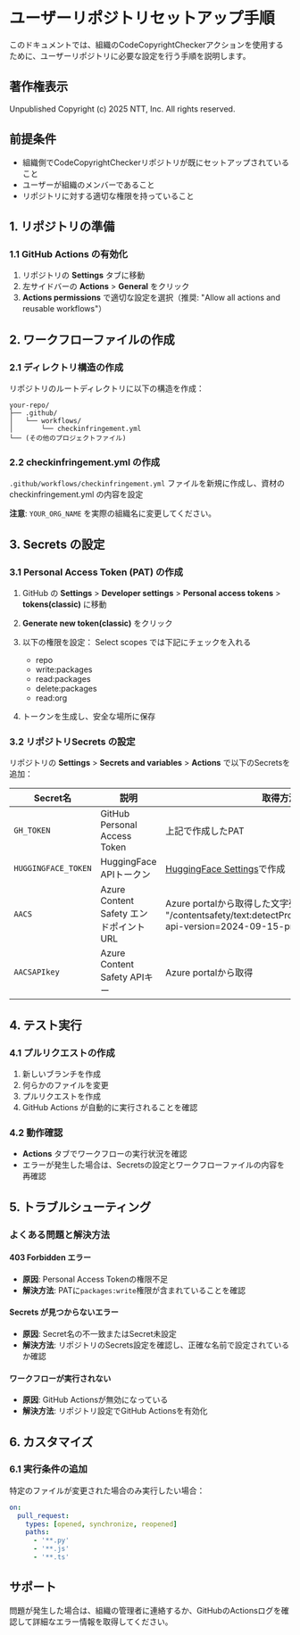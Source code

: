# ユーザーリポジトリセットアップ手順

このドキュメントでは、組織のCodeCopyrightCheckerアクションを使用するために、ユーザーリポジトリに必要な設定を行う手順を説明します。

## 著作権表示
Unpublished Copyright (c) 2025 NTT, Inc. All rights reserved.

## 前提条件

- 組織側でCodeCopyrightCheckerリポジトリが既にセットアップされていること
- ユーザーが組織のメンバーであること
- リポジトリに対する適切な権限を持っていること

## 1. リポジトリの準備

### 1.1 GitHub Actions の有効化
1. リポジトリの **Settings** タブに移動
2. 左サイドバーの **Actions** > **General** をクリック
3. **Actions permissions** で適切な設定を選択（推奨: "Allow all actions and reusable workflows"）

## 2. ワークフローファイルの作成

### 2.1 ディレクトリ構造の作成
リポジトリのルートディレクトリに以下の構造を作成：

```
your-repo/
├── .github/
│   └── workflows/
│       └── checkinfringement.yml
└── (その他のプロジェクトファイル)
```

### 2.2 checkinfringement.yml の作成
`.github/workflows/checkinfringement.yml` ファイルを新規に作成し、資材の checkinfringement.yml の内容を設定

**注意**: `YOUR_ORG_NAME` を実際の組織名に変更してください。

## 3. Secrets の設定

### 3.1 Personal Access Token (PAT) の作成
1. GitHub の **Settings** > **Developer settings** > **Personal access tokens** > **tokens(classic)** に移動
2. **Generate new token(classic)** をクリック
3. 以下の権限を設定：
  Select scopes では下記にチェックを入れる
    - repo
    - write:packages
    - read:packages
    - delete:packages
    - read:org

4. トークンを生成し、安全な場所に保存

### 3.2 リポジトリSecrets の設定
リポジトリの **Settings** > **Secrets and variables** > **Actions** で以下のSecretsを追加：

| Secret名 | 説明 | 取得方法 |
|---------|------|----------|
| `GH_TOKEN` | GitHub Personal Access Token | 上記で作成したPAT |
| `HUGGINGFACE_TOKEN` | HuggingFace APIトークン | [HuggingFace Settings](https://huggingface.co/settings/tokens)で作成 |
| `AACS` | Azure Content Safety エンドポイントURL | Azure portalから取得した文字列 + "/contentsafety/text:detectProtectedMaterialForCode?api-version=2024-09-15-preview" |
| `AACSAPIkey` | Azure Content Safety APIキー | Azure portalから取得 |

## 4. テスト実行

### 4.1 プルリクエストの作成
1. 新しいブランチを作成
2. 何らかのファイルを変更
3. プルリクエストを作成
4. GitHub Actions が自動的に実行されることを確認

### 4.2 動作確認
- **Actions** タブでワークフローの実行状況を確認
- エラーが発生した場合は、Secretsの設定とワークフローファイルの内容を再確認

## 5. トラブルシューティング

### よくある問題と解決方法

#### 403 Forbidden エラー
- **原因**: Personal Access Tokenの権限不足
- **解決方法**: PATに`packages:write`権限が含まれていることを確認

#### Secrets が見つからないエラー
- **原因**: Secret名の不一致またはSecret未設定
- **解決方法**: リポジトリのSecrets設定を確認し、正確な名前で設定されているか確認

#### ワークフローが実行されない
- **原因**: GitHub Actionsが無効になっている
- **解決方法**: リポジトリ設定でGitHub Actionsを有効化

## 6. カスタマイズ

### 6.1 実行条件の追加
特定のファイルが変更された場合のみ実行したい場合：

```yaml
on:
  pull_request:
    types: [opened, synchronize, reopened]
    paths:
      - '**.py'
      - '**.js'
      - '**.ts'
```

## サポート

問題が発生した場合は、組織の管理者に連絡するか、GitHubのActionsログを確認して詳細なエラー情報を取得してください。

